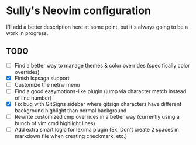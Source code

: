 # Sully's Neovim configuration

I'll add a better description here at some point, but it's always going to be a work in progress.

## TODO
- [ ] Find a better way to manage themes & color overrides (specifically color overrides)
- [X] Finish lspsaga support
- [ ] Customize the netrw menu
- [ ] Find a good easymotions-like plugin (jump via character match instead of line number)
- [X] Fix bug with GitSigns sidebar where gitsign characters have different background highlight than normal background
- [ ] Rewrite customized cmp overrides in a better way (currently using a bunch of vim.cmd highlight lines)
- [ ] Add extra smart logic for lexima plugin (Ex. Don't create 2 spaces in markdown file when creating checkmark, etc.)
